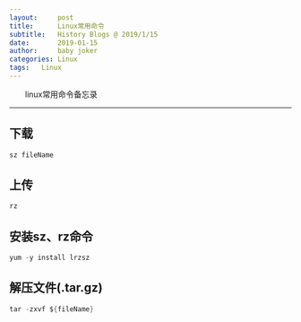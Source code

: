 ```yaml
---
layout:     post
title:      Linux常用命令
subtitle:   History Blogs @ 2019/1/15
date:       2019-01-15
author:     baby joker
categories:	Linux
tags:	Linux
---
```

　　linux常用命令备忘录




---
## 下载 ##
``` java
sz fileName
```
## 上传
``` java
rz
```
## 安装sz、rz命令
``` java
yum -y install lrzsz
```
## 解压文件(.tar.gz)
``` java
tar -zxvf ${fileName}
```
